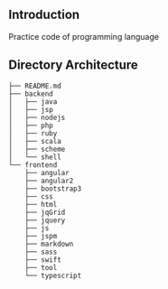 ## Introduction
Practice code of programming language

## Directory Architecture
```
├── README.md
├── backend
│   ├── java
│   ├── jsp
│   ├── nodejs
│   ├── php
│   ├── ruby
│   ├── scala
│   ├── scheme
│   └── shell
└── frontend
    ├── angular
    ├── angular2
    ├── bootstrap3
    ├── css
    ├── html
    ├── jqGrid
    ├── jquery
    ├── js
    ├── jspm
    ├── markdown
    ├── sass
    ├── swift
    ├── tool
    └── typescript
```
